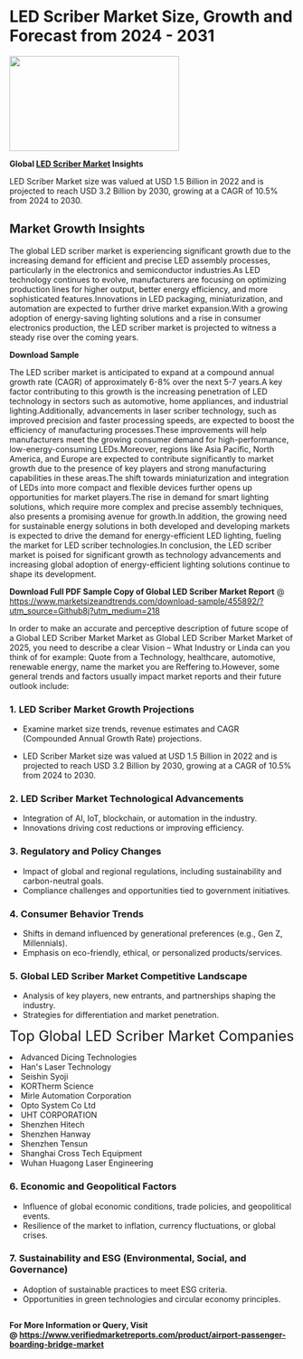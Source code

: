 <H1>LED Scriber Market Size, Growth and Forecast from 2024 - 2031</H1><img class="aligncenter size-medium wp-image-584254" src="https://thirdeyenews.in/wp-content/uploads/2024/09/Global-Market-Research-300x168.jpeg" alt="" width="300" height="168" /><p><strong>Global&nbsp;<a href="https://www.marketsizeandtrends.com/download-sample/455892/?utm_source=Github8j?utm_medium=218">LED Scriber Market</a> Insights</strong></p><p>LED Scriber Market size was valued at USD 1.5 Billion in 2022 and is projected to reach USD 3.2 Billion by 2030, growing at a CAGR of 10.5% from 2024 to 2030.</p><p><h2>Market Growth Insights</h2> <p>The global LED scriber market is experiencing significant growth due to the increasing demand for efficient and precise LED assembly processes, particularly in the electronics and semiconductor industries.As LED technology continues to evolve, manufacturers are focusing on optimizing production lines for higher output, better energy efficiency, and more sophisticated features.Innovations in LED packaging, miniaturization, and automation are expected to further drive market expansion.With a growing adoption of energy-saving lighting solutions and a rise in consumer electronics production, the LED scriber market is projected to witness a steady rise over the coming years.</p> <p><strong>Download Sample</strong></p> <p>The LED scriber market is anticipated to expand at a compound annual growth rate (CAGR) of approximately 6-8% over the next 5-7 years.A key factor contributing to this growth is the increasing penetration of LED technology in sectors such as automotive, home appliances, and industrial lighting.Additionally, advancements in laser scriber technology, such as improved precision and faster processing speeds, are expected to boost the efficiency of manufacturing processes.These improvements will help manufacturers meet the growing consumer demand for high-performance, low-energy-consuming LEDs.Moreover, regions like Asia Pacific, North America, and Europe are expected to contribute significantly to market growth due to the presence of key players and strong manufacturing capabilities in these areas.The shift towards miniaturization and integration of LEDs into more compact and flexible devices further opens up opportunities for market players.The rise in demand for smart lighting solutions, which require more complex and precise assembly techniques, also presents a promising avenue for growth.In addition, the growing need for sustainable energy solutions in both developed and developing markets is expected to drive the demand for energy-efficient LED lighting, fueling the market for LED scriber technologies.In conclusion, the LED scriber market is poised for significant growth as technology advancements and increasing global adoption of energy-efficient lighting solutions continue to shape its development.<p><span class=""><strong>Download Full PDF Sample Copy of Global LED Scriber Market Report</strong> @ <a href="https://www.marketsizeandtrends.com/download-sample/455892/?utm_source=Github8j?utm_medium=218" target="_blank">https://www.marketsizeandtrends.com/download-sample/455892/?utm_source=Github8j?utm_medium=218</a></span></p><p>In order to make an accurate and perceptive description of future scope of a Global&nbsp;LED Scriber Market Market as Global&nbsp;LED Scriber Market Market of 2025, you need to describe a clear Vision &ndash; What Industry or Linda can you think of for example: Quote from a Technology, healthcare, automotive, renewable energy, name the market you are Reffering to.However, some general trends and factors usually impact market reports and their future outlook include:</p><h3>1.&nbsp;<strong>LED Scriber Market Growth Projections</strong></h3><ul><li>Examine market size trends, revenue estimates and CAGR (Compounded Annual Growth Rate) projections.</li><li><p>LED Scriber Market size was valued at USD 1.5 Billion in 2022 and is projected to reach USD 3.2 Billion by 2030, growing at a CAGR of 10.5% from 2024 to 2030.</p></li></ul><h3>2.&nbsp;<strong>LED Scriber Market Technological Advancements</strong></h3><ul><li>Integration of AI, IoT, blockchain, or automation in the industry.</li><li>Innovations driving cost reductions or improving efficiency.</li></ul><h3>3.&nbsp;<strong>Regulatory and Policy Changes</strong></h3><ul><li>Impact of global and regional regulations, including sustainability and carbon-neutral goals.</li><li>Compliance challenges and opportunities tied to government initiatives.</li></ul><h3>4.&nbsp;<strong>Consumer Behavior Trends</strong></h3><ul><li>Shifts in demand influenced by generational preferences (e.g., Gen Z, Millennials).</li><li>Emphasis on eco-friendly, ethical, or personalized products/services.</li></ul><h3>5.&nbsp;<strong>Global LED Scriber Market Competitive Landscape</strong></h3><ul><li>Analysis of key players, new entrants, and partnerships shaping the industry.</li><li>Strategies for differentiation and market penetration.</li></ul><p data-pm-slice="1 1 []"><span style="color: inherit; font-family: inherit; font-size: 25px;">Top Global LED Scriber Market Companies</span></p><div class="" data-test-id=""><p><li>Advanced Dicing Technologies</li><li> Han's Laser Technology</li><li> Seishin Syoji</li><li> KORTherm Science</li><li> Mirle Automation Corporation</li><li> Opto System Co Ltd</li><li> UHT CORPORATION</li><li> Shenzhen Hitech</li><li> Shenzhen Hanway</li><li> Shenzhen Tensun</li><li> Shanghai Cross Tech Equipment</li><li> Wuhan Huagong Laser Engineering</li></p></div><h3>6.&nbsp;<strong>Economic and Geopolitical Factors</strong></h3><ul><li>Influence of global economic conditions, trade policies, and geopolitical events.</li><li>Resilience of the market to inflation, currency fluctuations, or global crises.</li></ul><h3>7.&nbsp;<strong>Sustainability and ESG (Environmental, Social, and Governance)</strong></h3><ul><li>Adoption of sustainable practices to meet ESG criteria.</li><li>Opportunities in green technologies and circular economy principles.</li></ul><h2><strong style="font-size: 14px;">For More Information or Query, Visit @&nbsp;</strong><a style="background-color: #ffffff; font-size: 14px;" href="https://www.marketsizeandtrends.com/report/led-scriber-market/" target="_blank">https://www.verifiedmarketreports.com/product/airport-passenger-boarding-bridge-market</a></h2>